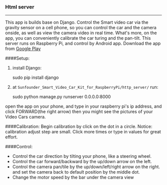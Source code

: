 ### Html server
----------
This app is builds base on Django.
Control the Smart video car via the gravity sensor on a cell phone, so you can control the car and the camera onside, as well as view the camera video in real time. What's more, on the app, you can conveniently calibrate the car turing and the pan-tilt. 
This server runs on Raspberry Pi, and control by Android app.
Download the app from [Google Play](https://play.google.com/store/apps/details?id=appinventor.ai_cavonxx.SunFounder_Smart_Video_Car)

####Setup:
1. install Django:

	sudo pip install django
2. at `Sunfounder_Smart_Video_Car_Kit_for_RaspberryPi/http_server/` run:

	sudo python manage.py runserver 0.0.0.0:8000

open the app on your phone, and type in your raspberry pi's ip address, and click FORWARD(the right arrow) then you might see the pictures of your Video Cars camera.

####Calibration:
Begin calibration by click on the dot in a circle. Notice: calibration adjust step are small. Click more times or type in values for great effort.

####Control:
 - Control the car direction by tilting your phone, like a steering wheel.
 - Control the car forward/backward by the up/down arrow on the left.
 - Control the camera pan/tile by the up/down/left/right arrow on the right. and set the camera back to default position by the middle dot.
 - Change the motor speed by the bar under the camera view
